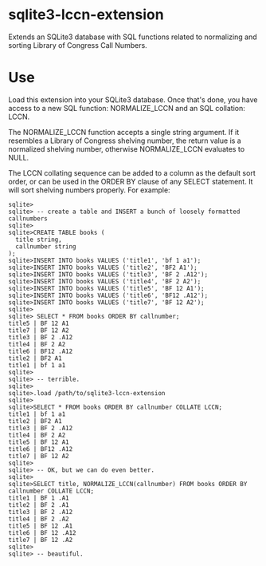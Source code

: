 sqlite3-lccn-extension
======================

Extends an SQLite3 database with SQL functions related to normalizing and sorting Library of Congress Call Numbers.


Use
==============

Load this extension into your SQLite3 database.  Once that's done, you have access to a new SQL function: NORMALIZE_LCCN and an SQL collation: LCCN.

The NORMALIZE_LCCN function accepts a single string argument.  If it resembles a Library of Congress shelving number, the return value is a normalized shelving number, otherwise NORMALIZE_LCCN evaluates to NULL.

The LCCN collating sequence can be added to a column as the default sort order, or can be used in the ORDER BY clause of any SELECT statement.  It will sort shelving numbers properly.  For example:

    sqlite>
    sqlite> -- create a table and INSERT a bunch of loosely formatted callnumbers
    sqlite>
    sqlite>CREATE TABLE books (
      title string,
      callnumber string
    );
    sqlite>INSERT INTO books VALUES ('title1', 'bf 1 a1');
    sqlite>INSERT INTO books VALUES ('title2', 'BF2 A1');
    sqlite>INSERT INTO books VALUES ('title3', 'BF 2 .A12');
    sqlite>INSERT INTO books VALUES ('title4', 'BF 2 A2');
    sqlite>INSERT INTO books VALUES ('title5', 'BF 12 A1');
    sqlite>INSERT INTO books VALUES ('title6', 'BF12 .A12');
    sqlite>INSERT INTO books VALUES ('title7', 'BF 12 A2');
    sqlite>
    sqlite> SELECT * FROM books ORDER BY callnumber;
    title5 | BF 12 A1
    title7 | BF 12 A2
    title3 | BF 2 .A12
    title4 | BF 2 A2
    title6 | BF12 .A12
    title2 | BF2 A1
    title1 | bf 1 a1
    sqlite>
    sqlite> -- terrible.
    sqlite>
    sqlite>.load /path/to/sqlite3-lccn-extension
    sqlite>
    sqlite>SELECT * FROM books ORDER BY callnumber COLLATE LCCN;
    title1 | bf 1 a1
    title2 | BF2 A1
    title3 | BF 2 .A12
    title4 | BF 2 A2
    title5 | BF 12 A1
    title6 | BF12 .A12
    title7 | BF 12 A2
    sqlite>
    sqlite> -- OK, but we can do even better.
    sqlite>
    sqlite>SELECT title, NORMALIZE_LCCN(callnumber) FROM books ORDER BY callnumber COLLATE LCCN;
    title1 | BF 1 .A1
    title2 | BF 2 .A1
    title3 | BF 2 .A12
    title4 | BF 2 .A2
    title5 | BF 12 .A1
    title6 | BF 12 .A12
    title7 | BF 12 .A2
    sqlite>
    sqlite> -- beautiful.
    
